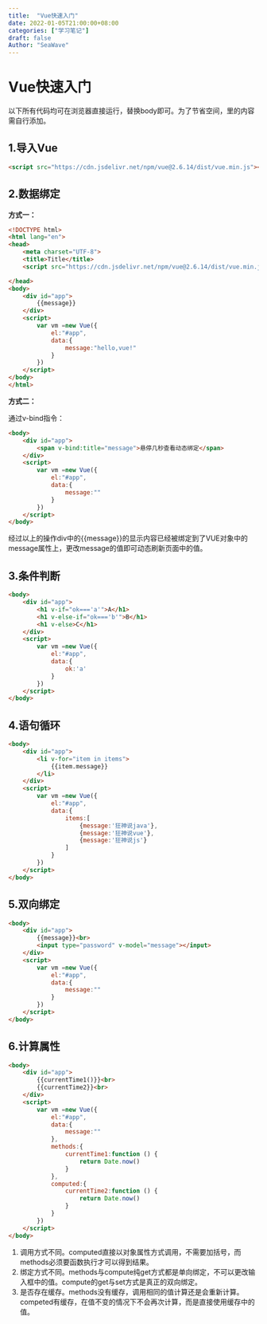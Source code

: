 ```yaml
---
title:  "Vue快速入门"
date: 2022-01-05T21:00:00+08:00
categories: ["学习笔记"]
draft: false
Author: "SeaWave"
---
```

# Vue快速入门

以下所有代码均可在浏览器直接运行，替换body即可。为了节省空间，<head>里的内容需自行添加。

## 1.导入Vue

```html
<script src="https://cdn.jsdelivr.net/npm/vue@2.6.14/dist/vue.min.js"></script>
```

## 2.数据绑定

**方式一：**

```html
<!DOCTYPE html>
<html lang="en">
<head>
    <meta charset="UTF-8">
    <title>Title</title>
    <script src="https://cdn.jsdelivr.net/npm/vue@2.6.14/dist/vue.min.js"></script>

</head>
<body>
    <div id="app">
        {{message}}
    </div>
    <script>
        var vm =new Vue({
            el:"#app",
            data:{
                message:"hello,vue!"
            }
        })
    </script>
</body>
</html>
```

**方式二：**

通过v-bind指令：

```html
<body>
    <div id="app">
        <span v-bind:title="message">悬停几秒查看动态绑定</span>
    </div>
    <script>
        var vm =new Vue({
            el:"#app",
            data:{
                message:""
            }
        })
    </script>
</body>
```

经过以上的操作div中的{{message}}的显示内容已经被绑定到了VUE对象中的message属性上，更改message的值即可动态刷新页面中的值。

## 3.条件判断

```html
<body>
    <div id="app">
        <h1 v-if="ok==='a'">A</h1>
        <h1 v-else-if="ok==='b'">B</h1>
        <h1 v-else>C</h1>
    </div>
    <script>
        var vm =new Vue({
            el:"#app",
            data:{
                ok:'a'
            }
        })
    </script>
</body>
```

## 4.语句循环

```html
<body>
    <div id="app">
        <li v-for="item in items">
            {{item.message}}
        </li>
    </div>
    <script>
        var vm =new Vue({
            el:"#app",
            data:{
                items:[
                    {message:'狂神说java'},
                    {message:'狂神说vue'},
                    {message:'狂神说js'}
                ]
            }
        })
    </script>
</body>
```

## 5.双向绑定

```html
<body>
    <div id="app">
        {{message}}<br>
        <input type="password" v-model="message"></input>
    </div>
    <script>
        var vm =new Vue({
            el:"#app",
            data:{
                message:""
            }
        })
    </script>
</body>
```

## 6.计算属性

```html
<body>
    <div id="app">
        {{currentTime1()}}<br>
        {{currentTime2}}<br>
    </div>
    <script>
        var vm =new Vue({
            el:"#app",
            data:{
                message:""
            },
            methods:{
                currentTime1:function () {
                    return Date.now()
                }
            },
            computed:{
                currentTime2:function () {
                    return Date.now()
                }
            }
        })
    </script>
</body>
```

1. 调用方式不同。computed直接以对象属性方式调用，不需要加括号，而methods必须要函数执行才可以得到结果。
2. 绑定方式不同。methods与compute纯get方式都是单向绑定，不可以更改输入框中的值。compute的get与set方式是真正的双向绑定。
3. 是否存在缓存。methods没有缓存，调用相同的值计算还是会重新计算。competed有缓存，在值不变的情况下不会再次计算，而是直接使用缓存中的值。